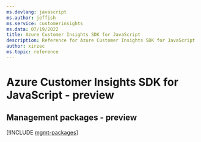 ```yaml
---
ms.devlang: javascript
ms.author: jeffish
ms.service: customerinsights
ms.data: 07/19/2022
title: Azure Customer Insights SDK for JavaScript
description: Reference for Azure Customer Insights SDK for JavaScript
author: xirzec
ms.topic: reference
---
```

# Azure Customer Insights SDK for JavaScript - preview

## Management packages - preview
[!INCLUDE [mgmt-packages](customer-insights-mgmt-index.md)]
